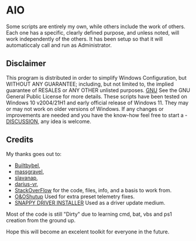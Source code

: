 # AIO

Some scripts are entirely my own, while others include the work of others. Each one has a specific, clearly defined purpose, and unless noted, will work independently of the others.
It has been setup so that it will automaticcaly call and run as Administrator.

## Disclaimer

This program is distributed in order to simplify Windows Configuration,
but WITHOUT ANY GUARANTEE; including, but not limited to, the implied guarantee of RESALES or ANY OTHER unlisted purposes.
[GNU](https://www.gnu.org/licenses/gpl-3.0.en.html) See the GNU General Public License for more details.
These scripts have been tested on Windows 10 v2004/21H1 and early official release of Windows 11. They may or may not work on older versions of Windows.
If any changes or improvements are needed and you have the know-how feel free to start a - [DISCUSSION](https://github.com/coff33ninja/AIO/discussions), any idea is welcome.


## Credits

My thanks goes out to:

- [Builtbybel](https://github.com/builtbybel/),
- [massgravel](https://github.com/massgravel/Microsoft-Activation-Scripts/),
- [slavanap](https://github.com/slavanap/Windows10ManualUpdate/),
- [darius-vr](https://github.com/darius-vr/),
- [StackOverFlow](https://stackoverflow.com/)
for the code, files, info, and a basis to work from. 
- [O&OShutup](https://www.oo-software.com/en/shutup10) Used for extra preset telemetry fixes.
- [SNAPPY DRIVER INSTALLER](https://sdi-tool.org/) Used as a driver update medium.

Most of the code is still "Dirty" due to learning cmd, bat, vbs and ps1 creation from the ground up.

Hope this will become an excelent toolkit for everyone in the future.
